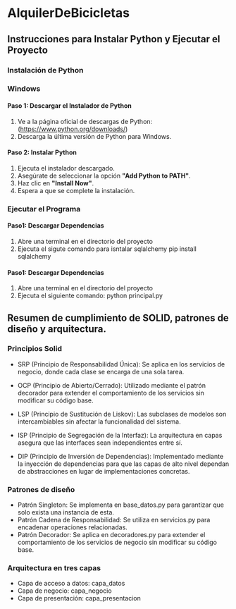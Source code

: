 # AlquilerDeBicicletas
## Instrucciones para Instalar Python y Ejecutar el Proyecto

### Instalación de Python

### Windows

#### Paso 1: Descargar el Instalador de Python

1. Ve a la página oficial de descargas de Python: (https://www.python.org/downloads/)
2. Descarga la última versión de Python para Windows.

#### Paso 2: Instalar Python

1. Ejecuta el instalador descargado.
2. Asegúrate de seleccionar la opción **"Add Python to PATH"**.
3. Haz clic en **"Install Now"**.
4. Espera a que se complete la instalación.

### Ejecutar el Programa

#### Paso1: Descargar Dependencias

1. Abre una terminal en el directorio del proyecto
2. Ejecuta el sigute comando para isntalar sqlalchemy
        pip install sqlalchemy

#### Paso1: Descargar Dependencias
1. Abre una terminal en el directorio del proyecto
2. Ejecuta el siguiente comando:
        python principal.py

## Resumen de cumplimiento de SOLID, patrones de diseño y arquitectura.

### Principios Solid

- SRP (Principio de Responsabilidad Única): Se aplica en los servicios de negocio, donde cada clase se encarga de una sola tarea.

- OCP (Principio de Abierto/Cerrado): Utilizado mediante el patrón decorador para extender el comportamiento de los servicios sin modificar su código base.

- LSP (Principio de Sustitución de Liskov): Las subclases de modelos son intercambiables sin afectar la funcionalidad del sistema.

- ISP (Principio de Segregación de la Interfaz): La arquitectura en capas asegura que las interfaces sean independientes entre sí.

- DIP (Principio de Inversión de Dependencias): Implementado mediante la inyección de dependencias para que las capas de alto nivel dependan de abstracciones en lugar de implementaciones concretas.

### Patrones de diseño

- Patrón Singleton: Se implementa en base_datos.py para garantizar que solo exista una instancia de esta.
- Patrón Cadena de Responsabilidad: Se utiliza en servicios.py para encadenar operaciones relacionadas.
- Patrón Decorador: Se aplica en decoradores.py para extender el comportamiento de los servicios de negocio sin modificar su código base.

### Arquitectura en tres capas

- Capa de acceso a datos: capa_datos
- Capa de negocio: capa_negocio
- Capa de presentación: capa_presentacion
